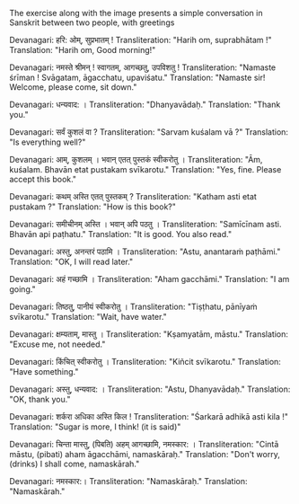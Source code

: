 The exercise along with the image presents a simple conversation in Sanskrit between two people, with greetings

Devanagari: हरि: ओम्, सुप्रभातम् !
Transliteration: "Harih om, suprabhātam !"
Translation: "Harih om, Good morning!"

Devanagari: नमस्ते श्रीमन् ! स्वागतम्, आगच्छतु, उपविशतु !
Transliteration: "Namaste śrīman ! Svāgatam, āgacchatu, upaviśatu."
Translation: "Namaste sir! Welcome, please come, sit down."

Devanagari: धन्यवाद: ।
Transliteration: "Dhanyavādaḥ."
Translation: "Thank you."

Devanagari: सर्वं कुशलं वा ?
Transliteration: "Sarvam kuśalam vā ?" 
Translation: "Is everything well?"

Devanagari: आम्, कुशलम् । भवान् एतत् पुस्तकं स्वीकरोतु ।
Transliteration: "Ām, kuśalam. Bhavān etat pustakam svīkarotu."
Translation: "Yes, fine. Please accept this book."

Devanagari: कथम् अस्ति एतत् पुस्तकम् ?
Transliteration: "Katham asti etat pustakam ?"
Translation: "How is this book?"

Devanagari: समीचीनम् अस्ति । भवान् अपि पठतु ।
Transliteration: "Samīcīnam asti. Bhavān api paṭhatu."
Translation: "It is good. You also read."

Devanagari: अस्तु, अनन्तरं पठामि ।
Transliteration: "Astu, anantaraṁ paṭhāmi."
Translation: "OK, I will read later."

Devanagari: अहं गच्छामि ।
Transliteration: "Aham gacchāmi."
Translation: "I am going."

Devanagari: तिष्ठतु, पानीयं स्वीकरोतु ।
Transliteration: "Tiṣṭhatu, pānīyaṁ svīkarotu."
Translation: "Wait, have water."

Devanagari: क्षम्यताम्, मास्तु ।
Transliteration: "Kṣamyatām, māstu."
Translation: "Excuse me, not needed."

Devanagari: किंचित् स्वीकरोतु ।
Transliteration: "Kiñcit svīkarotu."
Translation: "Have something."

Devanagari: अस्तु, धन्यवाद: ।
Transliteration: "Astu, Dhanyavādaḥ."
Translation: "OK, thank you."

Devanagari: शर्करा अधिका अस्ति किल !
Transliteration: "Śarkarā adhikā asti kila !"
Translation: "Sugar is more, I think! (it is said)"

Devanagari: चिन्ता मास्तु, (पिबति) अहम् आगच्छामि, नमस्कार: ।
Transliteration: "Cintā māstu, (pibati) aham āgacchāmi, namaskāraḥ."
Translation: "Don't worry, (drinks) I shall come, namaskārah."

Devanagari: नमस्कार:।
Transliteration: "Namaskāraḥ."
Translation: "Namaskārah."


